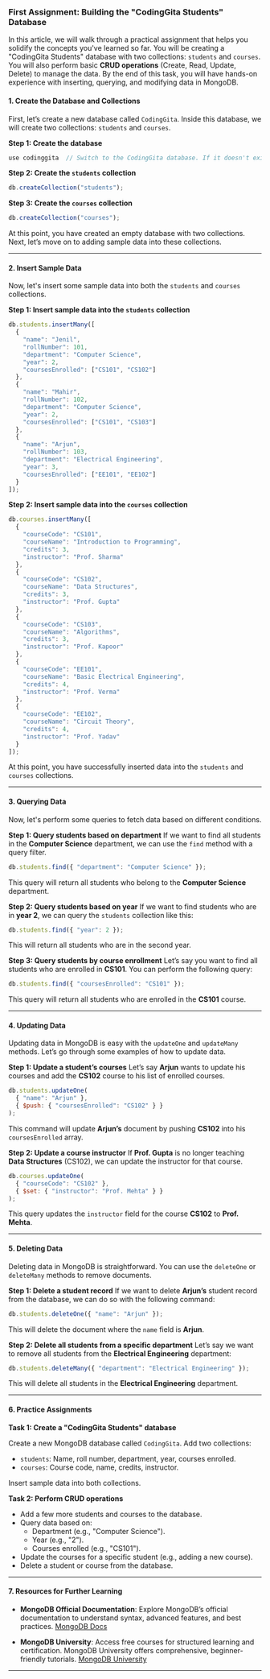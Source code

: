 ### **First Assignment: Building the "CodingGita Students" Database**

In this article, we will walk through a practical assignment that helps you solidify the concepts you've learned so far. You will be creating a "CodingGita Students" database with two collections: `students` and `courses`. You will also perform basic **CRUD operations** (Create, Read, Update, Delete) to manage the data. By the end of this task, you will have hands-on experience with inserting, querying, and modifying data in MongoDB.

#### **1. Create the Database and Collections**

First, let’s create a new database called `CodingGita`. Inside this database, we will create two collections: `students` and `courses`.

**Step 1: Create the database**
```js
use codinggita  // Switch to the CodingGita database. If it doesn't exist, MongoDB will create it automatically.
```

**Step 2: Create the `students` collection**
```js
db.createCollection("students");
```

**Step 3: Create the `courses` collection**
```js
db.createCollection("courses");
```

At this point, you have created an empty database with two collections. Next, let’s move on to adding sample data into these collections.

---

#### **2. Insert Sample Data**

Now, let's insert some sample data into both the `students` and `courses` collections.

**Step 1: Insert sample data into the `students` collection**
```js
db.students.insertMany([
  { 
    "name": "Jenil",
    "rollNumber": 101,
    "department": "Computer Science",
    "year": 2,
    "coursesEnrolled": ["CS101", "CS102"]
  },
  { 
    "name": "Mahir",
    "rollNumber": 102,
    "department": "Computer Science",
    "year": 2,
    "coursesEnrolled": ["CS101", "CS103"]
  },
  { 
    "name": "Arjun",
    "rollNumber": 103,
    "department": "Electrical Engineering",
    "year": 3,
    "coursesEnrolled": ["EE101", "EE102"]
  }
]);
```

**Step 2: Insert sample data into the `courses` collection**
```js
db.courses.insertMany([
  { 
    "courseCode": "CS101", 
    "courseName": "Introduction to Programming", 
    "credits": 3, 
    "instructor": "Prof. Sharma" 
  },
  { 
    "courseCode": "CS102", 
    "courseName": "Data Structures", 
    "credits": 3, 
    "instructor": "Prof. Gupta" 
  },
  { 
    "courseCode": "CS103", 
    "courseName": "Algorithms", 
    "credits": 3, 
    "instructor": "Prof. Kapoor" 
  },
  { 
    "courseCode": "EE101", 
    "courseName": "Basic Electrical Engineering", 
    "credits": 4, 
    "instructor": "Prof. Verma" 
  },
  { 
    "courseCode": "EE102", 
    "courseName": "Circuit Theory", 
    "credits": 4, 
    "instructor": "Prof. Yadav" 
  }
]);
```

At this point, you have successfully inserted data into the `students` and `courses` collections.

---

#### **3. Querying Data**

Now, let's perform some queries to fetch data based on different conditions.

**Step 1: Query students based on department**
If we want to find all students in the **Computer Science** department, we can use the `find` method with a query filter.

```js
db.students.find({ "department": "Computer Science" });
```

This query will return all students who belong to the **Computer Science** department.

**Step 2: Query students based on year**
If we want to find students who are in **year 2**, we can query the `students` collection like this:

```js
db.students.find({ "year": 2 });
```

This will return all students who are in the second year.

**Step 3: Query students by course enrollment**
Let’s say you want to find all students who are enrolled in **CS101**. You can perform the following query:

```js
db.students.find({ "coursesEnrolled": "CS101" });
```

This query will return all students who are enrolled in the **CS101** course.

---

#### **4. Updating Data**

Updating data in MongoDB is easy with the `updateOne` and `updateMany` methods. Let’s go through some examples of how to update data.

**Step 1: Update a student’s courses**
Let’s say **Arjun** wants to update his courses and add the **CS102** course to his list of enrolled courses.

```js
db.students.updateOne(
  { "name": "Arjun" },
  { $push: { "coursesEnrolled": "CS102" } }
);
```

This command will update **Arjun’s** document by pushing **CS102** into his `coursesEnrolled` array.

**Step 2: Update a course instructor**
If **Prof. Gupta** is no longer teaching **Data Structures** (CS102), we can update the instructor for that course.

```js
db.courses.updateOne(
  { "courseCode": "CS102" },
  { $set: { "instructor": "Prof. Mehta" } }
);
```

This query updates the `instructor` field for the course **CS102** to **Prof. Mehta**.

---

#### **5. Deleting Data**

Deleting data in MongoDB is straightforward. You can use the `deleteOne` or `deleteMany` methods to remove documents.

**Step 1: Delete a student record**
If we want to delete **Arjun’s** student record from the database, we can do so with the following command:

```js
db.students.deleteOne({ "name": "Arjun" });
```

This will delete the document where the `name` field is **Arjun**.

**Step 2: Delete all students from a specific department**
Let’s say we want to remove all students from the **Electrical Engineering** department:

```js
db.students.deleteMany({ "department": "Electrical Engineering" });
```

This will delete all students in the **Electrical Engineering** department.

---

#### **6. Practice Assignments**

**Task 1: Create a "CodingGita Students" database**

Create a new MongoDB database called `CodingGita`. Add two collections:
- `students`: Name, roll number, department, year, courses enrolled.
- `courses`: Course code, name, credits, instructor.

Insert sample data into both collections.

**Task 2: Perform CRUD operations**
- Add a few more students and courses to the database.
- Query data based on:
  - Department (e.g., "Computer Science").
  - Year (e.g., "2").
  - Courses enrolled (e.g., "CS101").
- Update the courses for a specific student (e.g., adding a new course).
- Delete a student or course from the database.

---

#### **7. Resources for Further Learning**
  
- **MongoDB Official Documentation**: Explore MongoDB’s official documentation to understand syntax, advanced features, and best practices. [MongoDB Docs](https://docs.mongodb.com/)

- **MongoDB University**: Access free courses for structured learning and certification. MongoDB University offers comprehensive, beginner-friendly tutorials. [MongoDB University](https://university.mongodb.com/)

---